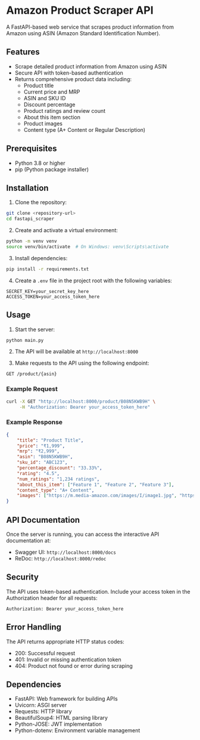 # Amazon Product Scraper API

A FastAPI-based web service that scrapes product information from Amazon using ASIN (Amazon Standard Identification Number).

## Features

- Scrape detailed product information from Amazon using ASIN
- Secure API with token-based authentication
- Returns comprehensive product data including:
  - Product title
  - Current price and MRP
  - ASIN and SKU ID
  - Discount percentage
  - Product ratings and review count
  - About this item section
  - Product images
  - Content type (A+ Content or Regular Description)

## Prerequisites

- Python 3.8 or higher
- pip (Python package installer)

## Installation

1. Clone the repository:
```bash
git clone <repository-url>
cd fastapi_scraper
```

2. Create and activate a virtual environment:
```bash
python -m venv venv
source venv/bin/activate  # On Windows: venv\Scripts\activate
```

3. Install dependencies:
```bash
pip install -r requirements.txt
```

4. Create a `.env` file in the project root with the following variables:
```
SECRET_KEY=your_secret_key_here
ACCESS_TOKEN=your_access_token_here
```

## Usage

1. Start the server:
```bash
python main.py
```

2. The API will be available at `http://localhost:8000`

3. Make requests to the API using the following endpoint:
```
GET /product/{asin}
```

### Example Request

```bash
curl -X GET "http://localhost:8000/product/B08N5KWB9H" \
     -H "Authorization: Bearer your_access_token_here"
```

### Example Response

```json
{
    "title": "Product Title",
    "price": "₹1,999",
    "mrp": "₹2,999",
    "asin": "B08N5KWB9H",
    "sku_id": "ABC123",
    "percentage_discount": "33.33%",
    "rating": "4.5",
    "num_ratings": "1,234 ratings",
    "about_this_item": ["Feature 1", "Feature 2", "Feature 3"],
    "content_type": "A+ Content",
    "images": ["https://m.media-amazon.com/images/I/image1.jpg", "https://m.media-amazon.com/images/I/image2.jpg"]
}
```

## API Documentation

Once the server is running, you can access the interactive API documentation at:
- Swagger UI: `http://localhost:8000/docs`
- ReDoc: `http://localhost:8000/redoc`

## Security

The API uses token-based authentication. Include your access token in the Authorization header for all requests:
```
Authorization: Bearer your_access_token_here
```

## Error Handling

The API returns appropriate HTTP status codes:
- 200: Successful request
- 401: Invalid or missing authentication token
- 404: Product not found or error during scraping

## Dependencies

- FastAPI: Web framework for building APIs
- Uvicorn: ASGI server
- Requests: HTTP library
- BeautifulSoup4: HTML parsing library
- Python-JOSE: JWT implementation
- Python-dotenv: Environment variable management
